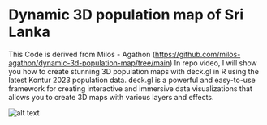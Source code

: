 # Dynamic 3D population map of Sri Lanka

This Code is derived from Milos - Agathon (https://github.com/milos-agathon/dynamic-3d-population-map/tree/main)
In repo video, I will show you how to create stunning 3D population maps with deck.gl in R using the latest Kontur 2023 population data. deck.gl is a powerful and easy-to-use framework for creating interactive and immersive data visualizations that allows you to create 3D maps with various layers and effects.

![alt text](https://github.com/milos-agathon/dynamic-3d-population-map/blob/main/stizerland-gif.gif?raw=true)
